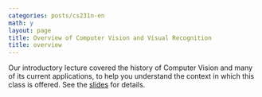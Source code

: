 ```yaml
---
categories: posts/cs231n-en
math: y
layout: page
title: Overview of Computer Vision and Visual Recognition
title: overview
---
```


Our introductory lecture covered the history of Computer Vision and many of its current applications, to help you understand the context in which this class is offered. See the [slides](http://vision.stanford.edu/teaching/cs231n/slides/lecture1.pdf) for details.

